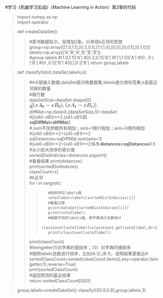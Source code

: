 #学习《机器学习实战》（Machine Learning in Action）第2章的代码  

>import numpy as np  
>import operator  

>def createDataSet():  
>>    #原书数据较少，现增加2条，以体现k近邻的思想
>>    group=np.array([[1.0,1.1],[0.2,0.1],[1.1,1.0],[0,0],[0,0.1],[0.1,0]])  
>>    labels=np.array(['A','B','A','B','B','B'])  
>>    #group    labels
>>    #[1.0,1.1]['A']
>>    #[0.2,0.1]['B']
>>    #[1.1,1.0]['A']
>>    #[0 , 0  ]['B']
>>    #[0  ,0.1]['B']
>>    #[0,1,0  ]['B']
>>    return group,labels  

>def classify0(inX,dataSet,labels,k):  
>>    #inX是输入数据,dataSet是训练数据集,labels是分类标签集,k是最近邻居的数量  
>>    #取行数  
>>    dataSetSize=dataSet.shape[0]  
>>    #![image](https://github.com/MrkWithGuo/My-Road-To-ML/blob/master/knn/images/Exercise01_01.gif)  
>>    diffMat=np.tile(inX,(dataSetSize,1))-dataSet  
>>    #[(xA0-xB0)**2,(xA1-xB1)**2]  
>>    sqDiffMat=diffMat**2  
>>    #.sum不加参数所有相加；axis=1按行相加；axis=0按列相加  
>>    #(xA0-xB0)**2+(xA1-xB1)**2  
>>    sqDistances=sqDiffMat.sum(axis=1)  
>>    #(xA0-xB0)**2+(xA1-xB1)**2)**0.5
>>    distances=sqDistances**0.5  
>>    #从小到大排序的索引值  
>>    sortedDistIndicies=distances.argsort()  
>>    #看看结果
>>    print(distances)  
>>    print(sortedDistIndicies)  
>>    classCount={}  
>>    #k近邻  
>>    for i in range(k):  
>>>        #按排序后labels值  
>>>        voteIlabel=labels[sortedDistIndicies[i]]  
>>>        #看看过程
>>>        print(dataSet[sortedDistIndicies[i]])  
>>>        print(voteIlabel)  
>>>        #根据不同的labels值，用字典进行总数统计  
>>>        classCount[voteIlabel]=classCount.get(voteIlabel,0)+1  
>>>        print(classCount[voteIlabel])  
>>    print(classCount)  
>>    #itemgetter(1)对字典的值排序；（0）对字典的键排序  
>>    #按照labels总数进行排序，比如(A:2),(B:1)，说明结果更接近A  
>>    sortedClassCount=sorted(classCount.items(),key=operator.itemgetter(1),reverse=True)  
>>    print(sortedClassCount)  
>>    #返回预测的最近结果  
>>    return sortedClassCount[0][0]  

>group,labels=createDataSet()
>classify0([0.9,0.8],group,labels,3)
